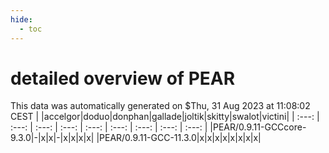 ```yaml
---
hide:
  - toc
---
```


detailed overview of PEAR
=========================


This data was automatically generated on $Thu, 31 Aug 2023 at 11:08:02 CEST
| |accelgor|doduo|donphan|gallade|joltik|skitty|swalot|victini|
| :---: | :---: | :---: | :---: | :---: | :---: | :---: | :---: | :---: |
|PEAR/0.9.11-GCCcore-9.3.0|-|x|x|-|x|x|x|x|
|PEAR/0.9.11-GCC-11.3.0|x|x|x|x|x|x|x|x|
